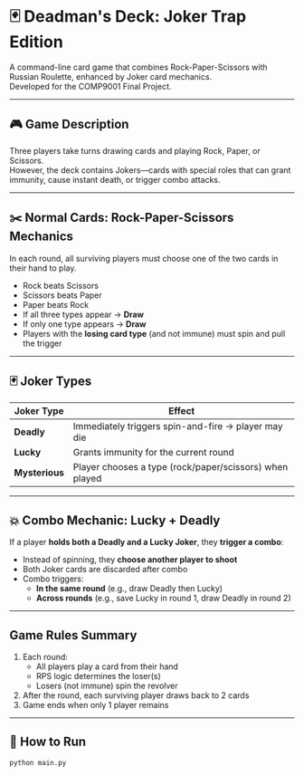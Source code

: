 # 🃏 Deadman's Deck: Joker Trap Edition

A command-line card game that combines Rock-Paper-Scissors with Russian Roulette, enhanced by Joker card mechanics.  
Developed for the COMP9001 Final Project.

---

## 🎮 Game Description

Three players take turns drawing cards and playing Rock, Paper, or Scissors.  
However, the deck contains Jokers—cards with special roles that can grant immunity, cause instant death, or trigger combo attacks.

---

## ✂️ Normal Cards: Rock-Paper-Scissors Mechanics

In each round, all surviving players must choose one of the two cards in their hand to play.

- Rock beats Scissors  
- Scissors beats Paper  
- Paper beats Rock  
- If all three types appear → **Draw**
- If only one type appears → **Draw**
- Players with the **losing card type** (and not immune) must spin and pull the trigger

---

## 🃏 Joker Types

| Joker Type     | Effect |
|----------------|--------|
| **Deadly**     | Immediately triggers spin-and-fire → player may die |
| **Lucky**      | Grants immunity for the current round |
| **Mysterious** | Player chooses a type (rock/paper/scissors) when played |

---

## 💥 Combo Mechanic: Lucky + Deadly

If a player **holds both a Deadly and a Lucky Joker**, they **trigger a combo**:

- Instead of spinning, they **choose another player to shoot**
- Both Joker cards are discarded after combo
- Combo triggers:
  - **In the same round** (e.g., draw Deadly then Lucky)
  - **Across rounds** (e.g., save Lucky in round 1, draw Deadly in round 2)

---

## Game Rules Summary

1. Each round:
   - All players play a card from their hand
   - RPS logic determines the loser(s)
   - Losers (not immune) spin the revolver
2. After the round, each surviving player draws back to 2 cards
3. Game ends when only 1 player remains

---

## 🚀 How to Run

```bash
python main.py
